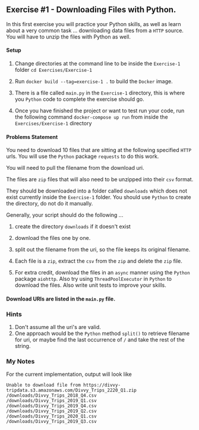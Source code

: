 ## Exercise #1 - Downloading Files with Python.

In this first exercise you will practice your Python skills,
as well as learn about a very common task ... downloading data files
from a `HTTP` source.
You will have to unzip the files with Python as well.


#### Setup
1. Change directories at the command line
   to be inside the `Exercise-1` folder `cd Exercises/Exercise-1`

2. Run `docker build --tag=exercise-1 .` to build the `Docker` image.

3. There is a file called `main.py` in the `Exercise-1` directory, this
is where you `Python` code to complete the exercise should go.

4. Once you have finished the project or want to test run your code,
   run the following command `docker-compose up run` from inside the `Exercises/Exercise-1` directory

#### Problems Statement
You need to download 10 files that are sitting at the following specified
`HTTP` urls. You will use the `Python` package `requests` to do this
work.

You will need to pull the filename from the download uri.

The files are `zip` files that will also need to be unzipped into
their `csv` format.

They should be downloaded into a folder called `downloads` which
does not exist currently inside the `Exercise-1` folder. You should
use `Python` to create the directory, do not do it manually.

Generally, your script should do the following ...
1. create the directory `downloads` if it doesn't exist
2. download the files one by one.
3. split out the filename from the uri, so the file keeps its
   original filename.

4. Each file is a `zip`, extract the `csv` from the `zip` and delete
the `zip` file.
5. For extra credit, download the files in an `async` manner using the
   `Python` package `aiohttp`. Also try using `ThreadPoolExecutor` in
   `Python` to download the files. Also write unit tests to improve your skills.

#### Download URIs are listed in the `main.py` file.

### Hints
1. Don't assume all the uri's are valid.
2. One approach would be the `Python` method `split()` to retrieve filename for uri,
or maybe find the last occurrence of `/` and take the rest of the string.

### My Notes
For the current implementation, output will look like
```
Unable to download file from https://divvy-tripdata.s3.amazonaws.com/Divvy_Trips_2220_Q1.zip
/downloads/Divvy_Trips_2018_Q4.csv
/downloads/Divvy_Trips_2019_Q1.csv
/downloads/Divvy_Trips_2019_Q4.csv
/downloads/Divvy_Trips_2019_Q2.csv
/downloads/Divvy_Trips_2020_Q1.csv
/downloads/Divvy_Trips_2019_Q3.csv
```

